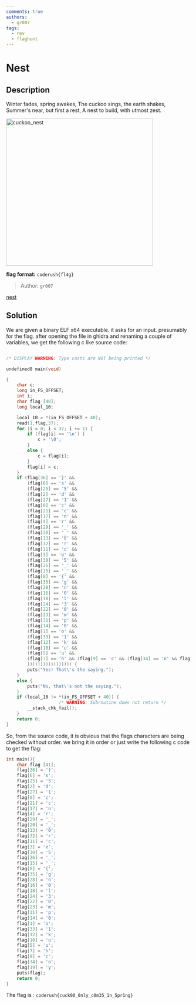 ```yaml
---
comments: true
authors:
  - gr007
tags:
  - rev
  - flaghunt
---
```


# Nest

## Description

Winter fades, spring awakes,
The cuckoo sings, the earth shakes,
Summer's near, but first a rest,
A nest to build, with utmost zest.

<img src="https://cdn.discordapp.com/attachments/997271582005264384/1085989730694479922/gr007_cuckoos_nest_built_with_care_has_eggs_inside_ultra_realis_2ff72d76-5200-4465-a47b-92c96ff6f4c8.png"  width="400"  height="400" alt="cuckoo_nest">

**flag format:** `coderush{fl4g}`

>Author: `gr007`

[nest](nest)

## Solution

We are given a binary ELF x64 executable. it asks for an input. presumably for the flag.
after opening the file in ghidra and renaming a couple of variables, we get the following c like source code:
```c

/* DISPLAY WARNING: Type casts are NOT being printed */

undefined8 main(void)

{
    char c;
    long in_FS_OFFSET;
    int i;
    char flag [40];
    long local_10;

    local_10 = *(in_FS_OFFSET + 40);
    read(1,flag,37);
    for (i = 0; i < 37; i += 1) {
        if (flag[i] == '\n') {
            c = '\0';
        }
        else {
            c = flag[i];
        }
        flag[i] = c;
    }
    if (flag[36] == '}' &&
        (flag[6] == 's' &&
        (flag[25] == '5' &&
        (flag[2] == 'd' &&
        (flag[27] == '1' &&
        (flag[0] == 'c' &&
        (flag[21] == 'c' &&
        (flag[17] == 'n' &&
        (flag[4] == 'r' &&
        (flag[29] == '_' &&
        (flag[20] == '_' &&
        (flag[13] == '0' &&
        (flag[32] == 'r' &&
        (flag[11] == 'c' &&
        (flag[3] == 'e' &&
        (flag[30] == '5' &&
        (flag[26] == '_' &&
        (flag[15] == '_' &&
        (flag[8] == '{' &&
        (flag[35] == 'g' &&
        (flag[28] == 'n' &&
        (flag[16] == '0' &&
        (flag[18] == 'l' &&
        (flag[24] == '3' &&
        (flag[22] == '0' &&
        (flag[23] == 'm' &&
        (flag[31] == 'p' &&
        (flag[14] == '0' &&
        (flag[1] == 'o' &&
        (flag[33] == '1' &&
        (flag[12] == 'k' &&
        (flag[10] == 'u' &&
        (flag[5] == 'u' &&
        (flag[7] == 'h' && (flag[9] == 'c' && (flag[34] == 'n' && flag[19] == 'y')))))))))))))))))))
        ))))))))))))))))) {
        puts("Yes! That\'s the saying.");
    }
    else {
        puts("No, that\'s not the saying.");
    }
    if (local_10 != *(in_FS_OFFSET + 40)) {
                    /* WARNING: Subroutine does not return */
        __stack_chk_fail();
    }
    return 0;
}


```

So, from the source code, it is obvious that the flags characters are being checked without order. we bring it in order
or just write the following c code to get the flag:
```c
int main(){
    char flag [41];
    flag[36] = '}';
    flag[6] = 's';
    flag[25] = '5';
    flag[2] = 'd';
    flag[27] = '1';
    flag[0] = 'c';
    flag[21] = 'c';
    flag[17] = 'n';
    flag[4] = 'r';
    flag[29] = '_';
    flag[20] = '_';
    flag[13] = '0';
    flag[32] = 'r';
    flag[11] = 'c';
    flag[3] = 'e';
    flag[30] = '5';
    flag[26] = '_';
    flag[15] = '_';
    flag[8] = '{';
    flag[35] = 'g';
    flag[28] = 'n';
    flag[16] = '0';
    flag[18] = 'l';
    flag[24] = '3';
    flag[22] = '0';
    flag[23] = 'm';
    flag[31] = 'p';
    flag[14] = '0';
    flag[1] = 'o';
    flag[33] = '1';
    flag[12] = 'k';
    flag[10] = 'u';
    flag[5] = 'u';
    flag[7] = 'h';
    flag[9] = 'c';
    flag[34] = 'n';
    flag[19] = 'y';
    puts(flag);
    return 0;
}

```

The flag is : `coderush{cuck00_0nly_c0m35_1n_5pr1ng}`
